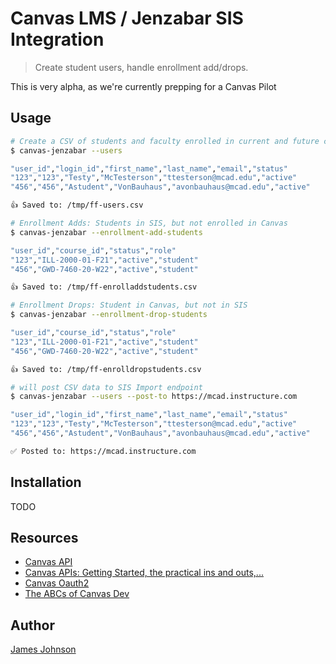 # Canvas LMS / Jenzabar SIS Integration

> Create student users, handle enrollment add/drops.

<p class="alert tip">This is very alpha, as we're currently prepping for a Canvas Pilot</p>

## Usage

```sh
# Create a CSV of students and faculty enrolled in current and future courses
$ canvas-jenzabar --users

"user_id","login_id","first_name","last_name","email","status"
"123","123","Testy","McTesterson","ttesterson@mcad.edu","active"
"456","456","Astudent","VonBauhaus","avonbauhaus@mcad.edu","active"

👍 Saved to: /tmp/ff-users.csv

# Enrollment Adds: Students in SIS, but not enrolled in Canvas
$ canvas-jenzabar --enrollment-add-students

"user_id","course_id","status","role"
"123","ILL-2000-01-F21","active","student"
"456","GWD-7460-20-W22","active","student"

👍 Saved to: /tmp/ff-enrolladdstudents.csv

# Enrollment Drops: Student in Canvas, but not in SIS
$ canvas-jenzabar --enrollment-drop-students

"user_id","course_id","status","role"
"123","ILL-2000-01-F21","active","student"
"456","GWD-7460-20-W22","active","student"

👍 Saved to: /tmp/ff-enrolldropstudents.csv

# will post CSV data to SIS Import endpoint
$ canvas-jenzabar --users --post-to https://mcad.instructure.com

"user_id","login_id","first_name","last_name","email","status"
"123","123","Testy","McTesterson","ttesterson@mcad.edu","active"
"456","456","Astudent","VonBauhaus","avonbauhaus@mcad.edu","active"

✅ Posted to: https://mcad.instructure.com

```

## Installation

TODO

## Resources

- [Canvas API](https://canvas.instructure.com/doc/api/)
- [Canvas APIs: Getting Started, the practical ins and outs,...](https://community.canvaslms.com/docs/DOC-14390-canvas-apis-getting-started-the-practical-ins-and-outs-gotchas-tips-and-tricks)
- [Canvas Oauth2](https://canvas.instructure.com/doc/api/file.oauth.html)
- [The ABCs of Canvas Dev](https://community.canvaslms.com/thread/17419-the-abcs-of-canvas-dev)

## Author

[James Johnson](https://www.jjohnson.me)
